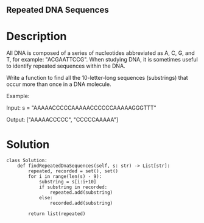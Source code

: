 Repeated DNA Sequences
---

# Description
All DNA is composed of a series of nucleotides abbreviated as A, C, G, and T, for example: "ACGAATTCCG". When studying DNA, it is sometimes useful to identify repeated sequences within the DNA.

Write a function to find all the 10-letter-long sequences (substrings) that occur more than once in a DNA molecule.

Example:

Input: s = "AAAAACCCCCAAAAACCCCCCAAAAAGGGTTT"

Output: ["AAAAACCCCC", "CCCCCAAAAA"]

# Solution
```python3
class Solution:
    def findRepeatedDnaSequences(self, s: str) -> List[str]:
        repeated, recorded = set(), set()
        for i in range(len(s) - 9):
            substring = s[i:i+10]
            if substring in recorded:
                repeated.add(substring)
            else:
                recorded.add(substring)
                
        return list(repeated)
```

